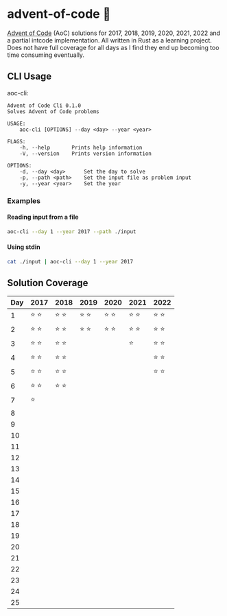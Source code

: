 # advent-of-code 🎄

[Advent of Code](https://adventofcode.com) (AoC) solutions for 2017, 2018, 2019,
2020, 2021, 2022 and a partial intcode implementation. All written in Rust as a
learning project. Does not have full coverage for all days as I find they end up
becoming too time consuming eventually.

## CLI Usage

aoc-cli:

```
Advent of Code Cli 0.1.0
Solves Advent of Code problems

USAGE:
    aoc-cli [OPTIONS] --day <day> --year <year>

FLAGS:
    -h, --help       Prints help information
    -V, --version    Prints version information

OPTIONS:
    -d, --day <day>      Set the day to solve
    -p, --path <path>    Set the input file as problem input
    -y, --year <year>    Set the year
```

### Examples

#### Reading input from a file

```sh
aoc-cli --day 1 --year 2017 --path ./input
```

#### Using stdin

```sh
cat ./input | aoc-cli --day 1 --year 2017
```

## Solution Coverage

| Day | 2017          | 2018          | 2019          | 2020          | 2021          | 2022          |
| --- | ------------- | ------------- | ------------- | ------------- | ------------- | ------------- |
| 1   | :star: :star: | :star: :star: | :star: :star: | :star: :star: | :star: :star: | :star: :star: |
| 2   | :star: :star: | :star: :star: | :star: :star: | :star: :star: | :star: :star: | :star: :star: |
| 3   | :star: :star: | :star: :star: |               |               | :star:        | :star: :star: |
| 4   | :star: :star: | :star: :star: |               |               |               | :star: :star: |
| 5   | :star: :star: | :star: :star: |               |               |               | :star: :star: |
| 6   | :star: :star: | :star: :star: |               |               |               |               |
| 7   | :star:        |               |               |               |               |               |
| 8   |               |               |               |               |               |               |
| 9   |               |               |               |               |               |               |
| 10  |               |               |               |               |               |               |
| 11  |               |               |               |               |               |               |
| 12  |               |               |               |               |               |               |
| 13  |               |               |               |               |               |               |
| 14  |               |               |               |               |               |               |
| 15  |               |               |               |               |               |               |
| 16  |               |               |               |               |               |               |
| 17  |               |               |               |               |               |               |
| 18  |               |               |               |               |               |               |
| 19  |               |               |               |               |               |               |
| 20  |               |               |               |               |               |               |
| 21  |               |               |               |               |               |               |
| 22  |               |               |               |               |               |               |
| 23  |               |               |               |               |               |               |
| 24  |               |               |               |               |               |               |
| 25  |               |               |               |               |               |               |
